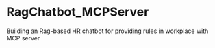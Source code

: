 # RagChatbot_MCPServer
Building an Rag-based HR chatbot for providing rules in workplace with MCP server
